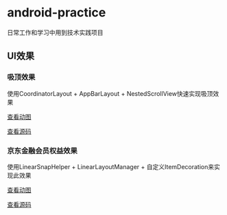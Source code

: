 # android-practice
日常工作和学习中用到技术实践项目

## UI效果

### 吸顶效果

使用CoordinatorLayout + AppBarLayout + NestedScrollView快速实现吸顶效果

[查看动图](https://tva1.sinaimg.cn/large/006y8mN6ly1g9bb19ruu9g30dc0qekjl.gif)

[查看源码](https://github.com/zhouyang-cn/android-practice/blob/master/app/src/main/res/layout/fragment_coordinator_layout.xml)

### 京东金融会员权益效果

使用LinearSnapHelper + LinearLayoutManager + 自定义ItemDecoration来实现此效果

[查看动图](https://tva1.sinaimg.cn/large/006y8mN6ly1g9bhff734eg30dc0qeb29.gif)

[查看源码](https://github.com/zhouyang-cn/android-practice/blob/master/app/src/main/java/com/itzy/practice/design/viprights/SnapHelperFragment.kt)